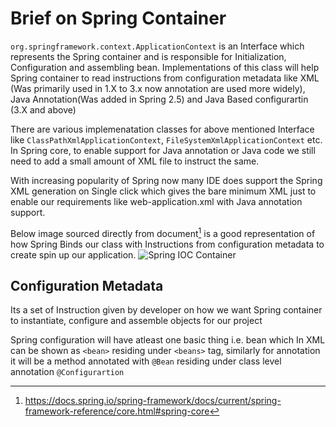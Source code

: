 # Brief on Spring Container
`org.springframework.context.ApplicationContext` is an Interface which represents the Spring container and is responsible for Initialization, Configuration and assembling bean. Implementations of this class will help Spring container to read instructions from configuration metadata like XML (Was primarily used  in 1.X to 3.x now annotation are used more widely), Java Annotation(Was added in Spring 2.5) and Java Based configurartin (3.X and above)

There are various implemenatation classes for above mentioned Interface like `ClassPathXmlApplicationContext`, `FileSystemXmlApplicationContext` etc. In Spring core, to enable support for Java annotation or Java code we still need to add a small amount of XML file to instruct the same.

With increasing popularity of Spring now many IDE does support the Spring XML generation on Single click which gives the bare minimum XML just to enable our requirements like web-application.xml with Java annotation support.

Below image sourced directly from document[^1] is a good representation of how Spring Binds our class with Instructions from configuration metadata to create spin up our application.
![Spring IOC Container](https://docs.spring.io/spring-framework/docs/current/spring-framework-reference/images/container-magic.png)
## Configuration Metadata
Its a set of Instruction given by developer on how we want Spring container to instantiate, configure and assemble objects for our project

Spring configuration will have atleast one basic thing i.e. bean which In XML can be shown as `<bean>` residing under `<beans>` tag, similarly for annotation it will be a method annotated with `@Bean` residing under class level annotation `@Configurartion`

[^1]: https://docs.spring.io/spring-framework/docs/current/spring-framework-reference/core.html#spring-core
<!--stackedit_data:
eyJoaXN0b3J5IjpbLTEwMTM4NjA5OTEsLTIwODg3NDY2MTJdfQ
==
-->